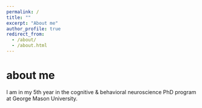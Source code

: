 ```yaml
---
permalink: /
title: ""
excerpt: "About me"
author_profile: true
redirect_from: 
  - /about/
  - /about.html
---
```


about me
======

I am in my 5th year in the cognitive & behavioral neuroscience PhD program at George Mason University. 



